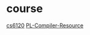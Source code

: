 # course

[cs6120](https://github.com/sampsyo/cs6120)
[PL-Compiler-Resource](https://github.com/shining1984/PL-Compiler-Resource)
